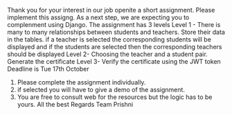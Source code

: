 Thank you for your interest in our job openite a short assignment.
Please implement this assigng. As a next step, we are expecting you to complenment using Django.  The assignment has 3 levels 
Level 1 -  There is many to many relationships between students and teachers. Store their data in the tables. if a teacher is selected the corresponding students will be displayed and if the students are selected then the corresponding teachers should be displayed
Level 2- Choosing the teacher and a student pair. Generate the certificate 
Level 3- Verify the certificate using the JWT token
Deadline is Tue 17th October
1. Please complete the assignment individually. 
2. if selected you will have to give a demo of the assignment.
3. You are free to consult web for the resources but the logic has to be yours.
All the best 
Regards
Team Prishni
